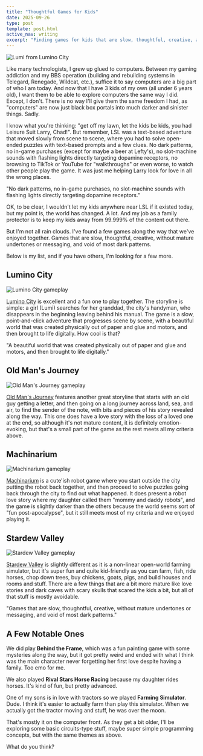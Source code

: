 ```yaml
---
title: "Thoughtful Games for Kids"
date: 2025-09-26
type: post
template: post.html
active_nav: writing
excerpt: "Finding games for kids that are slow, thoughtful, creative, and void of dark patterns in today's digital landscape."
---
```


<img src="/assets/posts/lumino-city-lumi.jpg" alt="Lumi from Lumino City" class="main-image">

Like many technologists, I grew up glued to computers. Between my gaming addiction and my BBS operation (building and rebuilding systems in Telegard, Renegade, Wildcat, etc.), suffice it to say computers are a big part of who I am today. And now that I have 3 kids of my own (all under 6 years old), I want them to be able to explore computers the same way I did. Except, I don't. There is no way I'll give them the same freedom I had, as "computers" are now just black box portals into much darker and sinister things. Sadly.

I know what you're thinking: "get off my lawn, let the kids be kids, you had Leisure Suit Larry, Chad!". But remember, LSL was a text-based adventure that moved slowly from scene to scene, where you had to solve open-ended puzzles with text-based prompts and a few clues. No dark patterns, no in-game purchases (except for maybe a beer at Lefty's), no slot-machine sounds with flashing lights directly targeting dopamine receptors, no browsing to TikTok or YouTube for "walkthroughs" or even worse, to watch other people play the game. It was just me helping Larry look for love in all the wrong places.

<div class="standout-quote">
"No dark patterns, no in-game purchases, no slot-machine sounds with flashing lights directly targeting dopamine receptors."
</div>

OK, to be clear, I wouldn't let my kids anywhere near LSL if it existed today, but my point is, the world has changed. A lot. And my job as a family protector is to keep my kids away from 99.999% of the content out there.

But I'm not all rain clouds. I've found a few games along the way that we've enjoyed together. Games that are slow, thoughtful, creative, without mature undertones or messaging, and void of most dark patterns.

Below is my list, and if you have others, I'm looking for a few more.

## Lumino City

<img src="/assets/posts/lumino-city-game.jpg" alt="Lumino City gameplay" class="game-image">

[Lumino City](https://store.steampowered.com/app/205020/Lumino_City/) is excellent and a fun one to play together. The storyline is simple: a girl (Lumi) searches for her granddad, the city's handyman, who disappears in the beginning leaving behind his manual. The game is a slow, point-and-click adventure that progresses scene by scene, with a beautiful world that was created physically out of paper and glue and motors, and then brought to life digitally. How cool is that?

<div class="standout-quote">
"A beautiful world that was created physically out of paper and glue and motors, and then brought to life digitally."
</div>

## Old Man's Journey

<img src="/assets/posts/old-mans-journey.jpg" alt="Old Man's Journey gameplay" class="game-image">

[Old Man's Journey](http://www.oldmansjourney.com/) features another great storyline that starts with an old guy getting a letter, and then going on a long journey across land, sea, and air, to find the sender of the note, with bits and pieces of his story revealed along the way. This one does have a love story with <span class="spoiler">the loss of a loved one at the end</span>, so although it's not mature content, it is definitely emotion-evoking, but that's a small part of the game as the rest meets all my criteria above.

## Machinarium

<img src="/assets/posts/machinarium-game.jpg" alt="Machinarium gameplay" class="game-image">

[Machinarium](https://amanita-design.net/games/machinarium.html) is a cute'ish robot game where you start outside the city putting the robot back together, and then proceed to solve puzzles going back through the city to find out what happened. It does present a robot love story where my daughter called them "mommy and daddy robots", and the game is slightly darker than the others because the world seems sort of "fun post-apocalypse", but it still meets most of my criteria and we enjoyed playing it.

## Stardew Valley

<img src="/assets/posts/stardew-valley.jpg" alt="Stardew Valley gameplay" class="game-image">

[Stardew Valley](https://www.stardewvalley.net/) is slightly different as it is a non-linear open-world farming simulator, but it's super fun and quite kid-friendly as you can farm, fish, ride horses, chop down trees, buy chickens, goats, pigs, and build houses and rooms and stuff. There are a few things that are a bit more mature like love stories and dark caves with scary skulls that scared the kids a bit, but all of that stuff is mostly avoidable.

<div class="standout-quote">
"Games that are slow, thoughntful, creative, without mature undertones or messaging, and void of most dark patterns."
</div>

## A Few Notable Ones

We did play **Behind the Frame**, which was a fun painting game with some mysteries along the way, but it got pretty weird and ended with what I think was <span class="spoiler">the main character never forgetting her first love despite having a family</span>. Too emo for me.

We also played **Rival Stars Horse Racing** because my daughter rides horses. It's kind of fun, but pretty advanced.

One of my sons is in love with tractors so we played **Farming Simulator**. Dude. I think it's easier to actually farm than play this simulator. When we actually got the tractor moving and stuff, he was over the moon.

That's mostly it on the computer front. As they get a bit older, I'll be exploring some basic circuits-type stuff, maybe super simple programming concepts, but with the same themes as above.

What do you think?
